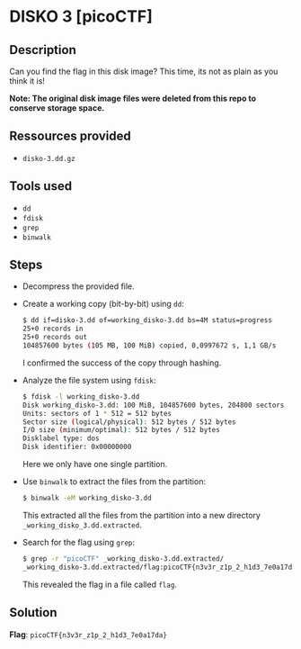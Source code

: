 # DISKO 3 [picoCTF]

## Description
Can you find the flag in this disk image? This time, its not as plain as you think it is!

__Note: The original disk image files were deleted from this repo to conserve storage space.__

## Ressources provided
- `disko-3.dd.gz`

## Tools used
- `dd`
- `fdisk`
- `grep`
- `binwalk`

## Steps
- Decompress the provided file.
- Create a working copy (bit-by-bit) using `dd`:
    ```bash
    $ dd if=disko-3.dd of=working_disko-3.dd bs=4M status=progress
    25+0 records in
    25+0 records out
    104857600 bytes (105 MB, 100 MiB) copied, 0,0997672 s, 1,1 GB/s

    ```

    I confirmed the success of the copy through hashing.

- Analyze the file system using `fdisk`:
    ```bash
    $ fdisk -l working_disko-3.dd 
    Disk working_disko-3.dd: 100 MiB, 104857600 bytes, 204800 sectors
    Units: sectors of 1 * 512 = 512 bytes
    Sector size (logical/physical): 512 bytes / 512 bytes
    I/O size (minimum/optimal): 512 bytes / 512 bytes
    Disklabel type: dos
    Disk identifier: 0x00000000

    ```

    Here we only have one single partition.

- Use `binwalk` to extract the files from the partition:
    ```bash
    $ binwalk -eM working_disko-3.dd
    ```

    This extracted all the files from the partition into a new directory `_working_disko_3.dd.extracted`.

- Search for the flag using `grep`:
    ```bash
    $ grep -r "picoCTF" _working_disko-3.dd.extracted/
    _working_disko-3.dd.extracted/flag:picoCTF{n3v3r_z1p_2_h1d3_7e0a17da}
    ```

    This revealed the flag in a file called `flag`.
## Solution
**Flag**: `picoCTF{n3v3r_z1p_2_h1d3_7e0a17da}`

